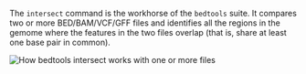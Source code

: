 <script>
import Image from "$components/Image.svelte";
</script>

The `intersect` command is the workhorse of the `bedtools` suite. It compares two or more BED/BAM/VCF/GFF files and identifies all the regions in the gemome where the features in the two files overlap (that is, share at least one base pair in common).

<Image alt="How bedtools intersect works with one or more files" src="/data/bedtools-intro/intersect-glyph.png" />
